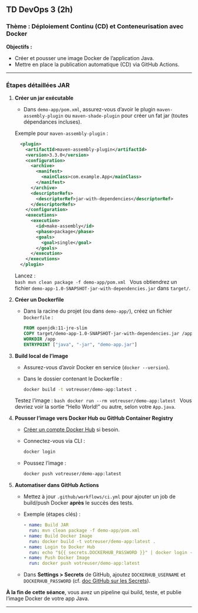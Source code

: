 
## TD DevOps 3 (2h)  

### Thème : Déploiement Continu (CD) et Conteneurisation avec Docker

**Objectifs :**  

- Créer et pousser une image Docker de l’application Java.  
- Mettre en place la publication automatique (CD) via GitHub Actions.

---

### Étapes détaillées JAR

1. **Créer un jar exécutable**  
    - Dans `demo-app/pom.xml`, assurez-vous d’avoir le plugin `maven-assembly-plugin` ou `maven-shade-plugin` pour créer un fat jar (toutes dépendances incluses).  

    Exemple pour `maven-assembly-plugin` :

      ```xml
        <plugin>
          <artifactId>maven-assembly-plugin</artifactId>
          <version>3.3.0</version>
          <configuration>
            <archive>
              <manifest>
                <mainClass>com.example.App</mainClass>
              </manifest>
            </archive>
            <descriptorRefs>
              <descriptorRef>jar-with-dependencies</descriptorRef>
            </descriptorRefs>
          </configuration>
          <executions>
            <execution>
              <id>make-assembly</id>
              <phase>package</phase>
              <goals>
                <goal>single</goal>
              </goals>
            </execution>
          </executions>
        </plugin>
      ```

    Lancez :  
        ```bash
        mvn clean package -f demo-app/pom.xml
        ```
    Vous obtiendrez un fichier `demo-app-1.0-SNAPSHOT-jar-with-dependencies.jar` dans `target/`.

2. **Créer un Dockerfile**  
   - Dans la racine du projet (ou dans `demo-app/`), créez un fichier `Dockerfile` :

     ```dockerfile
     FROM openjdk:11-jre-slim
     COPY target/demo-app-1.0-SNAPSHOT-jar-with-dependencies.jar /app/demo-app.jar
     WORKDIR /app
     ENTRYPOINT ["java", "-jar", "demo-app.jar"]
     ```

3. **Build local de l’image**  
    - Assurez-vous d’avoir Docker en service (`docker --version`).  
    - Dans le dossier contenant le Dockerfile :

      ```bash
      docker build -t votreuser/demo-app:latest .
      ```

    Testez l’image :
        ```bash
        docker run --rm votreuser/demo-app:latest
        ```
    Vous devriez voir la sortie “Hello World!” ou autre, selon votre `App.java`.

4. **Pousser l’image vers Docker Hub ou GitHub Container Registry**  
   - [Créer un compte Docker Hub](https://hub.docker.com/) si besoin.  
   - Connectez-vous via CLI :  

     ```bash
     docker login
     ```

   - Poussez l’image :

     ```bash
     docker push votreuser/demo-app:latest
     ```

5. **Automatiser dans GitHub Actions**  
   - Mettez à jour `.github/workflows/ci.yml` pour ajouter un job de build/push Docker **après** le succès des tests.  
   - Exemple (étapes clés) :

     ```yaml
     - name: Build JAR
       run: mvn clean package -f demo-app/pom.xml
     - name: Build Docker Image
       run: docker build -t votreuser/demo-app:latest .
     - name: Login to Docker Hub
       run: echo "${{ secrets.DOCKERHUB_PASSWORD }}" | docker login -u "${{ secrets.DOCKERHUB_USERNAME }}" --password-stdin
     - name: Push Docker Image
       run: docker push votreuser/demo-app:latest
     ```

   - Dans **Settings > Secrets** de GitHub, ajoutez `DOCKERHUB_USERNAME` et `DOCKERHUB_PASSWORD` (cf. [doc GitHub sur les Secrets](https://docs.github.com/en/actions/security-guides/encrypted-secrets)).

**À la fin de cette séance**, vous avez un pipeline qui build, teste, et publie l’image Docker de votre app Java.

---
